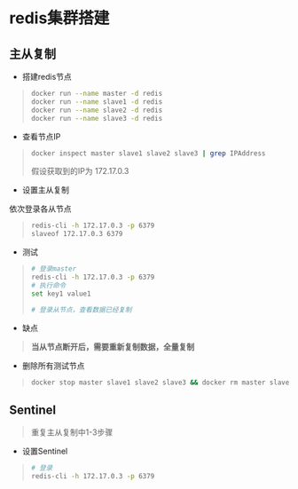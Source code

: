 # redis集群搭建

## 主从复制

* 搭建redis节点

> ```bash
> docker run --name master -d redis
> docker run --name slave1 -d redis
> docker run --name slave2 -d redis
> docker run --name slave3 -d redis
> ```

* 查看节点IP

> ```bash
> docker inspect master slave1 slave2 slave3 | grep IPAddress
> ```
>
> 假设获取到的IP为 172.17.0.3

* 设置主从复制

依次登录各从节点

> ```bash
> redis-cli -h 172.17.0.3 -p 6379
> slaveof 172.17.0.3 6379
> ```

* 测试

> ```bash
> # 登录master
> redis-cli -h 172.17.0.3 -p 6379
> # 执行命令
> set key1 value1
> 
> # 登录从节点，查看数据已经复制
> ```

* 缺点

> **当从节点断开后，需要重新复制数据，全量复制**

* 删除所有测试节点

> ```bash
> docker stop master slave1 slave2 slave3 && docker rm master slave1 slave2 slave3
> ```

## Sentinel

> 重复主从复制中1-3步骤

* 设置Sentinel

> ```bash
> # 登录
> redis-cli -h 172.17.0.3 -p 6379
> ```
